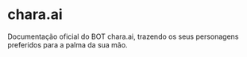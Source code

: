 # chara.ai
Documentação oficial do BOT chara.ai, trazendo os seus personagens preferidos para a palma da sua mão.
